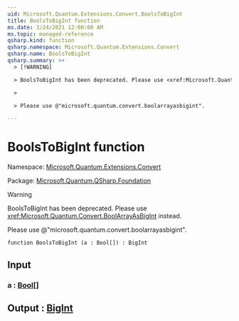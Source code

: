 ```yaml
---
uid: Microsoft.Quantum.Extensions.Convert.BoolsToBigInt
title: BoolsToBigInt function
ms.date: 3/24/2021 12:00:00 AM
ms.topic: managed-reference
qsharp.kind: function
qsharp.namespace: Microsoft.Quantum.Extensions.Convert
qsharp.name: BoolsToBigInt
qsharp.summary: >+
  > [!WARNING]

  > BoolsToBigInt has been deprecated. Please use <xref:Microsoft.Quantum.Convert.BoolArrayAsBigInt> instead.

  >

  > Please use @"microsoft.quantum.convert.boolarrayasbigint".

---
```


# BoolsToBigInt function

Namespace: [Microsoft.Quantum.Extensions.Convert](xref:Microsoft.Quantum.Extensions.Convert)

Package: [Microsoft.Quantum.QSharp.Foundation](https://nuget.org/packages/Microsoft.Quantum.QSharp.Foundation)


> [!WARNING]
> BoolsToBigInt has been deprecated. Please use <xref:Microsoft.Quantum.Convert.BoolArrayAsBigInt> instead.
>
> Please use @"microsoft.quantum.convert.boolarrayasbigint".



```qsharp
function BoolsToBigInt (a : Bool[]) : BigInt
```


## Input

### a : [Bool](xref:microsoft.quantum.lang-ref.bool)[]





## Output : [BigInt](xref:microsoft.quantum.lang-ref.bigint)

